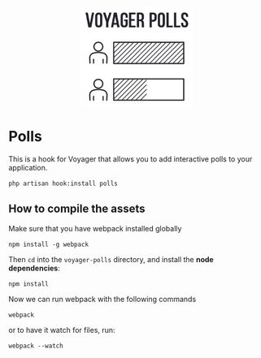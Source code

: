 <p align="center"><a href="https://the-control-group.github.io/voyager/" target="_blank"><img width="220" src="/readme-logo.png?raw=true"></a></p>

# Polls
This is a hook for Voyager that allows you to add interactive polls to your application.

```bash
php artisan hook:install polls
```

## How to compile the assets

Make sure that you have webpack installed globally

```
npm install -g webpack
```

Then `cd` into the  `voyager-polls` directory, and install the **node dependencies**:

```
npm install
```

Now we can run webpack with the following commands

```
webpack
```

or to have it watch for files, run:

```
webpack --watch
```

